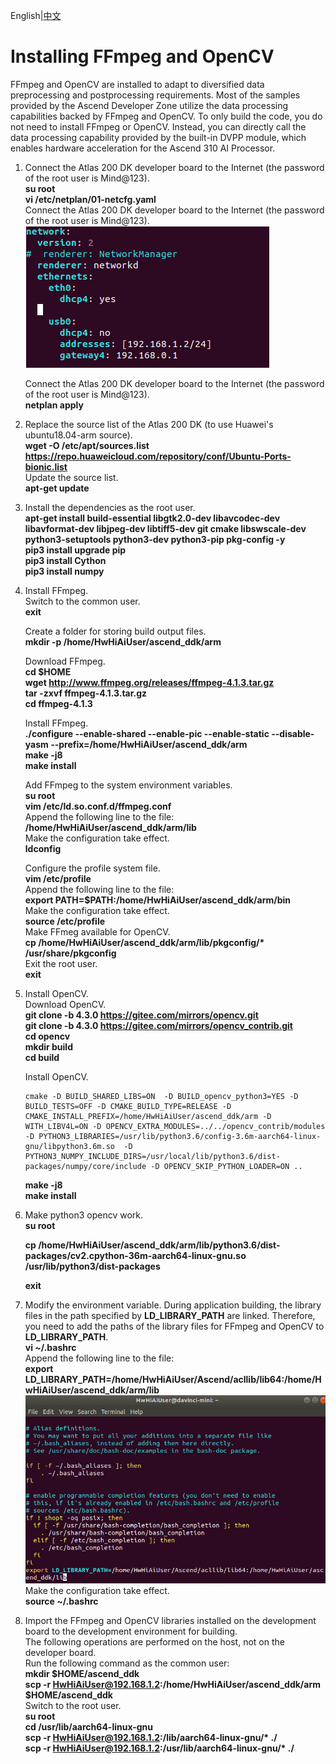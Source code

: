 English|[中文](README.md)

# Installing FFmpeg and OpenCV<a name="ZH-CN_TOPIC_0228768065"></a>

FFmpeg and OpenCV are installed to adapt to diversified data preprocessing and postprocessing requirements. Most of the samples provided by the Ascend Developer Zone utilize the data processing capabilities backed by FFmpeg and OpenCV. To only build the code, you do not need to install FFmpeg or OpenCV. Instead, you can directly call the data processing capability provided by the built-in DVPP module, which enables hardware acceleration for the Ascend 310 AI Processor.

1.  Connect the Atlas 200 DK developer board to the Internet (the password of the root user is Mind@123).  
    **su root**  
    **vi /etc/netplan/01-netcfg.yaml**   
    Connect the Atlas 200 DK developer board to the Internet (the password of the root user is Mind@123).  
    ![](figures/network.png "")  

    Connect the Atlas 200 DK developer board to the Internet (the password of the root user is Mind@123).  
    **netplan apply**      
  
2.  Replace the source list of the Atlas 200 DK (to use Huawei's ubuntu18.04-arm source).     
    **wget -O /etc/apt/sources.list https://repo.huaweicloud.com/repository/conf/Ubuntu-Ports-bionic.list**   
    Update the source list.  
    **apt-get update** 

3.  Install the dependencies as the root user.    
    **apt-get install build-essential libgtk2.0-dev libavcodec-dev libavformat-dev libjpeg-dev libtiff5-dev git cmake libswscale-dev python3-setuptools python3-dev python3-pip pkg-config -y**  
    **pip3 install upgrade pip**  
    **pip3 install Cython**  
    **pip3 install numpy**

4.  Install FFmpeg.  
    Switch to the common user.  
    **exit**  

    Create a folder for storing build output files.  
    **mkdir -p /home/HwHiAiUser/ascend_ddk/arm**

    Download FFmpeg.  
    **cd $HOME**  
    **wget http://www.ffmpeg.org/releases/ffmpeg-4.1.3.tar.gz**  
    **tar -zxvf ffmpeg-4.1.3.tar.gz**  
    **cd ffmpeg-4.1.3**

    Install FFmpeg.  
    **./configure --enable-shared --enable-pic --enable-static --disable-yasm --prefix=/home/HwHiAiUser/ascend_ddk/arm**  
    **make -j8**    
    **make install**

    Add FFmpeg to the system environment variables.   
    **su root**  
    **vim /etc/ld.so.conf.d/ffmpeg.conf**  
    Append the following line to the file:  
    **/home/HwHiAiUser/ascend_ddk/arm/lib**  
    Make the configuration take effect.  
    **ldconfig**  

    Configure the profile system file.  
    **vim /etc/profile**  
    Append the following line to the file:   
    **export PATH=$PATH:/home/HwHiAiUser/ascend_ddk/arm/bin**  
    Make the configuration take effect.   
    **source /etc/profile**  
    Make FFmeg available for OpenCV.  
    **cp /home/HwHiAiUser/ascend_ddk/arm/lib/pkgconfig/\* /usr/share/pkgconfig**  
    Exit the root user.  
    **exit**

5.  Install OpenCV.  
    Download OpenCV.  
    **git clone -b 4.3.0 https://gitee.com/mirrors/opencv.git**  
    **git clone -b 4.3.0 https://gitee.com/mirrors/opencv_contrib.git**   
    **cd opencv**  
    **mkdir build**  
    **cd build**  

    Install OpenCV.  
    ```
    cmake -D BUILD_SHARED_LIBS=ON  -D BUILD_opencv_python3=YES -D BUILD_TESTS=OFF -D CMAKE_BUILD_TYPE=RELEASE -D  CMAKE_INSTALL_PREFIX=/home/HwHiAiUser/ascend_ddk/arm -D WITH_LIBV4L=ON -D OPENCV_EXTRA_MODULES=../../opencv_contrib/modules -D PYTHON3_LIBRARIES=/usr/lib/python3.6/config-3.6m-aarch64-linux-gnu/libpython3.6m.so  -D PYTHON3_NUMPY_INCLUDE_DIRS=/usr/local/lib/python3.6/dist-packages/numpy/core/include -D OPENCV_SKIP_PYTHON_LOADER=ON ..
    ``` 
 
    **make -j8**  
    **make install**
   
6.   Make python3 opencv work.   
     **su root**  

     **cp  /home/HwHiAiUser/ascend_ddk/arm/lib/python3.6/dist-packages/cv2.cpython-36m-aarch64-linux-gnu.so /usr/lib/python3/dist-packages** 

     **exit**

7.  Modify the environment variable.
    During application building, the library files in the path specified by **LD_LIBRARY_PATH** are linked. Therefore, you need to add the paths of the library files for FFmpeg and OpenCV to **LD_LIBRARY_PATH**.  
    **vi ~/.bashrc**  
    Append the following line to the file:  
    **export LD_LIBRARY_PATH=/home/HwHiAiUser/Ascend/acllib/lib64:/home/HwHiAiUser/ascend_ddk/arm/lib**
    ![](figures/bashrc.png "")   
    Make the configuration take effect.  
    **source ~/.bashrc**

8.  Import the FFmpeg and OpenCV libraries installed on the development board to the development environment for building.  
    The following operations are performed on the host, not on the developer board.   
    Run the following command as the common user:   
    **mkdir $HOME/ascend_ddk**  
    **scp -r HwHiAiUser@192.168.1.2:/home/HwHiAiUser/ascend_ddk/arm $HOME/ascend_ddk**  
    Switch to the root user.  
    **su root**  
    **cd /usr/lib/aarch64-linux-gnu**  
    **scp -r HwHiAiUser@192.168.1.2:/lib/aarch64-linux-gnu/\* ./**  
    **scp -r HwHiAiUser@192.168.1.2:/usr/lib/aarch64-linux-gnu/\* ./**